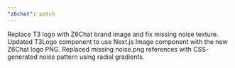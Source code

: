 ```yaml
---
"z6chat": patch
---
```


Replace T3 logo with Z6Chat brand image and fix missing noise texture. Updated T3Logo component to use Next.js Image component with the new Z6Chat logo PNG. Replaced missing noise.png references with CSS-generated noise pattern using radial gradients.
